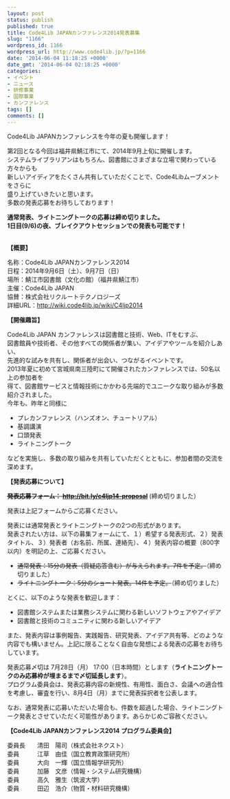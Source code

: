 ```yaml
---
layout: post
status: publish
published: true
title: Code4Lib JAPANカンファレンス2014発表募集
slug: "1166"
wordpress_id: 1166
wordpress_url: http://www.code4lib.jp/?p=1166
date: '2014-06-04 11:18:25 +0000'
date_gmt: '2014-06-04 02:18:25 +0000'
categories:
- イベント
- ニュース
- 研修事業
- 国際事業
- カンファレンス
tags: []
comments: []
---
```

<p>Code4Lib JAPANカンファレンスを今年の夏も開催します！</p>
<p>第2回となる今回は福井県鯖江市にて、2014年9月上旬に開催します。<br />
システムライブラリアンはもちろん、図書館にさまざまな立場で関わっている方々からも<br />
新しいアイディアをたくさん共有していただくことで、Code4Libムーブメントをさらに<br />
盛り上げていきたいと思います。<br />
多数の発表応募をお待ちしております！</p>
<p><strong>通常発表、ライトニングトークの応募は締め切りました。<br />
1日目(9/6)の夜、ブレイクアウトセッションでの発表も可能です！<br />
</strong></p>
<p><!--more--><br />
<strong>【概要】</strong></p>
<p>名称：Code4Lib JAPANカンファレンス2014<br />
日程：2014年9月6日（土）、9月7日（日）<br />
場所：鯖江市図書館（文化の館）（福井県鯖江市）<br />
主催：Code4Lib JAPAN<br />
協賛：株式会社リクルートテクノロジーズ<br />
詳細URL：<a title="http://wiki.code4lib.jp/wiki/C4ljp2014" href="http://wiki.code4lib.jp/wiki/C4ljp2014">http://wiki.code4lib.jp/wiki/C4ljp2014</a></p>
<p><strong>【開催趣旨】</strong></p>
<p>Code4Lib JAPAN カンファレンスは図書館と技術、Web、ITをむすぶ、<br />
図書館員や技術者、その他すべての関係者が集い、アイデアやツールを紹介しあい、<br />
先進的な試みを共有し、関係者が出会い、つながるイベントです。<br />
2013年夏に初めて宮城県南三陸町にて開催されたカンファレンスでは、50名以上の参加者を<br />
得て、図書館サービスと情報技術にかかわる先端的でユニークな取り組みが多数紹介されました。<br />
今年も、昨年と同様に</p>
<ul>
<li>プレカンファレンス（ハンズオン、チュートリアル）</li>
<li>基調講演</li>
<li>口頭発表</li>
<li>ライトニングトーク</li>
</ul>
<p>などを実施し、多数の取り組みを共有していただくとともに、参加者間の交流を深めます。</p>
<p><strong>【発表応募について】</strong></p>
<p><del datetime="2014-08-29T05:44:21+00:00"><strong>発表応募フォーム： <a title="http://bit.ly/c4ljp14-proposal" href="http://bit.ly/c4ljp14-proposal">http://bit.ly/c4ljp14-proposal</a></strong></del> (締め切りました）</p>
<p>発表は上記フォームからご応募ください。</p>
<p>発表には通常発表とライトニングトークの2つの形式があります。<br />
発表されたい方は、以下の募集フォームにて、１）希望する発表形式、２）発表タイトル、３）発表者（お名前、所属、連絡先）、４）発表内容の概要（800字以内）を明記の上、ご応募ください。</p>
<ul>
<li><del datetime="2014-07-29T00:59:56+00:00">通常発表：15分の発表（質疑応答含む）が与えられます。7件を予定。</del>（締め切りました）</li>
<li><del datetime="2014-08-29T05:44:21+00:00">ライトニングトーク：5分のショート発表。14件を予定。</del>（締め切りました）</li>
</ul>
<p>とくに、以下のような発表を歓迎します：</p>
<ul>
<li>図書館システムまたは業務システムに関わる新しいソフトウェアやアイデア</li>
<li>図書館と技術のコミュニティに関わる新しいアイデア</li>
</ul>
<p>また、発表内容は事例報告、実践報告、研究発表、アイデア共有等、どのような内容でも構いません。上記に限ることなく自由な発想による発表の応募をお待ちしています。</p>
<p>発表応募〆切は 7月28日（月） 17:00（日本時間）とします（<strong>ライトニングトークのみ応募枠が埋まるまで〆切延長します</strong>）。<br />
プログラム委員会は、発表応募内容の新規性、有用性、面白さ、会議への適合性を考慮し、審査を行い、8月4日（月）までに発表採択者を公表します。</p>
<p>なお、通常発表に応募いただいた場合も、件数を超過した場合、ライトニングトーク発表とさせていただく可能性があります。あらかじめご容赦ください。</p>
<p><strong>【Code4Lib JAPANカンファレンス2014 プログラム委員会】</strong></p>
<p>委員長　　清田　陽司（株式会社ネクスト）<br />
委員　　　江草　由佳（国立教育政策研究所）<br />
委員　　　大向　一輝（国立情報学研究所）<br />
委員　　　加藤　文彦（情報・システム研究機構）<br />
委員　　　高久　雅生（筑波大学）<br />
委員　　　田辺　浩介（物質・材料研究機構）</p>
